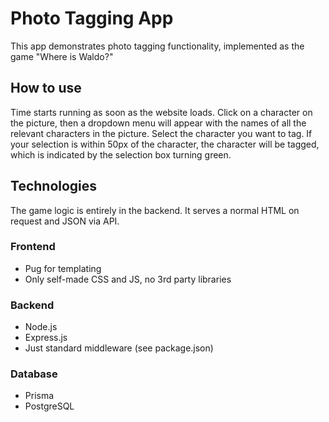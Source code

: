 # Photo Tagging App

This app demonstrates photo tagging functionality, implemented as the game "Where is Waldo?"

## How to use
Time starts running as soon as the website loads. Click on a character on the picture, then a dropdown menu will appear with the names of all the relevant characters in the picture. Select the character you want to tag. If your selection is within 50px of the character, the character will be tagged, which is indicated by the selection box turning green.

## Technologies
The game logic is entirely in the backend. It serves a normal HTML on request and JSON via API.

### Frontend
- Pug for templating
- Only self-made CSS and JS, no 3rd party libraries

### Backend
- Node.js
- Express.js
- Just standard middleware (see package.json)

### Database
- Prisma
- PostgreSQL

